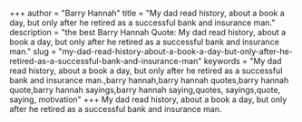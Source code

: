 +++
author = "Barry Hannah"
title = "My dad read history, about a book a day, but only after he retired as a successful bank and insurance man."
description = "the best Barry Hannah Quote: My dad read history, about a book a day, but only after he retired as a successful bank and insurance man."
slug = "my-dad-read-history-about-a-book-a-day-but-only-after-he-retired-as-a-successful-bank-and-insurance-man"
keywords = "My dad read history, about a book a day, but only after he retired as a successful bank and insurance man.,barry hannah,barry hannah quotes,barry hannah quote,barry hannah sayings,barry hannah saying,quotes, sayings,quote, saying, motivation"
+++
My dad read history, about a book a day, but only after he retired as a successful bank and insurance man.
